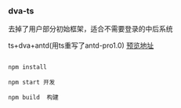 ### dva-ts

去掉了用户部分初始框架，适合不需要登录的中后系统

ts+dva+antd(用ts重写了antd-pro1.0)
[预览地址](http://www.chenjinxinlove.com/dva-ts/#/other/test)
```

npm install

npm start 开发

npm build  构建

```
